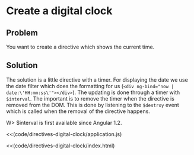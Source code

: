 # Create a digital clock

## Problem

You want to create a directive which shows the current time.


## Solution

The solution is a little directive with a timer. For displaying the date we use the date filter which does the
formatting for us (`<div ng-bind="now | date:\'HH:mm:ss\'"></div>`). The updating is done through a timer with
`$interval`. The important is to remove the timer when the directive is removed from the DOM. This is done
 by listening to the `$destroy` event which is called when the removal of the directive happens.

W> $interval is first available since Angular 1.2.

<<(code/directives-digital-clock/application.js)

<<(code/directives-digital-clock/index.html)
